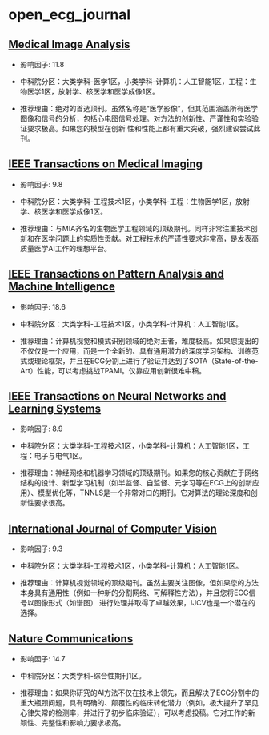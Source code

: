 # open_ecg_journal



## [Medical Image Analysis](https://www.sciencedirect.com/journal/medical-image-analysis)

- 影响因子: 11.8

- 中科院分区：大类学科-医学1区，小类学科-计算机：人工智能1区，工程：生物医学1区，放射学、核医学和医学成像1区。

- 推荐理由：绝对的首选顶刊。虽然名称是“医学影像”，但其范围涵盖所有医学图像和信号的分析，包括心电图信号处理。对方法的创新性、严谨性和实验验证要求极高。如果您的模型在创新 性和性能上都有重大突破，强烈建议尝试此刊。


## [IEEE Transactions on Medical Imaging](https://ieeexplore.ieee.org/xpl/RecentIssue.jsp?punumber=42)

- 影响因子: 9.8

- 中科院分区：大类学科-工程技术1区，小类学科-工程：生物医学1区，放射学、核医学和医学成像1区。

- 推荐理由：与MIA齐名的生物医学工程领域的顶级期刊。同样非常注重技术创新和在医学问题上的实质性贡献。对工程技术的严谨性要求非常高，是发表高质量医学AI工作的理想平台。


## [IEEE Transactions on Pattern Analysis and Machine Intelligence](https://ieeexplore.ieee.org/xpl/RecentIssue.jsp?punumber=34)

- 影响因子: 18.6

- 中科院分区：大类学科-工程技术1区，小类学科-计算机：人工智能1区。

- 推荐理由：计算机视觉和模式识别领域的绝对王者，难度极高。如果您提出的不仅仅是一个应用，而是一个全新的、具有通用潜力的深度学习架构、训练范式或理论框架，并且在ECG分割上进行了验证并达到了SOTA（State-of-the-Art）性能，可以考虑挑战TPAMI。仅靠应用创新很难中稿。


## [IEEE Transactions on Neural Networks and Learning Systems](https://ieeexplore.ieee.org/xpl/RecentIssue.jsp?punumber=5962385)

- 影响因子: 8.9

- 中科院分区：大类学科-工程技术1区，小类学科-计算机：人工智能1区，工程：电子与电气1区。

- 推荐理由：神经网络和机器学习领域的顶级期刊。如果您的核心贡献在于网络结构的设计、新型学习机制（如半监督、自监督、元学习等在ECG上的创新应用）、模型优化等，TNNLS是一个非常对口的期刊。它对算法的理论深度和创新性要求很高。



## [International Journal of Computer Vision](https://link.springer.com/journal/11263)

- 影响因子: 9.3

- 中科院分区：大类学科-工程技术1区，小类学科-计算机：人工智能1区。

- 推荐理由：计算机视觉领域的顶级期刊。虽然主要关注图像，但如果您的方法本身具有通用性（例如一种新的分割网络、可解释性方法），并且您将ECG信号以图像形式（如谱图） 进行处理并取得了卓越效果，IJCV也是一个潜在的选择。


## [Nature Communications](https://www.nature.com/ncomms/)

- 影响因子: 14.7

- 中科院分区：大类学科-综合性期刊1区。

- 推荐理由：如果你研究的AI方法不仅在技术上领先，而且解决了ECG分割中的重大瓶颈问题，具有明确的、颠覆性的临床转化潜力（例如，极大提升了罕见心律失常的检测率，并进行了初步临床验证），可以考虑投稿。它对工作的新颖性、完整性和影响力要求极高。
